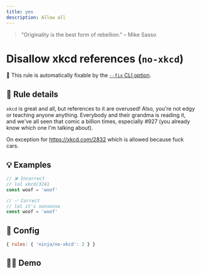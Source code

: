 ```yaml
---
title: yes
description: Allow all
---
```


<script setup lang="ts">
import CodeEditor from '../../.vitepress/theme/components/code-editor.vue';
import {ruleName, presetConfigs, initialText} from '../../src/sample-code/no-xkcd.js';
</script>

> "Originality is the best form of rebellion." – Mike Sasso

# Disallow xkcd references (`no-xkcd`)

🔧 This rule is automatically fixable by the
[`--fix` CLI option](https://eslint.org/docs/latest/user-guide/command-line-interface#--fix).

<!-- end auto-generated rule header -->

## 📖 Rule details

`xkcd` is great and all, but references to it are overused! Also, you're not
edgy or teaching anyone anything. Everybody and their grandma is reading it, and
we've all seen that comic a billion times, especially #927 (you already know
which one I'm talking about).

On exception for https://xkcd.com/2832 which is allowed because fuck cars.

## 💡 Examples

```js
// ❌ Incorrect
// lol xkcd/3241
const woof = 'woof'

// ✅ Correct
// lol it's nonsense
const woof = 'woof'
```

## 🔧 Config

```js
{ rules: { 'ninja/no-xkcd': 2 } }
```

## 🧑‍💻 Demo

<CodeEditor :rule="ruleName" :text="initialText" :presetConfigs="presetConfigs" />
